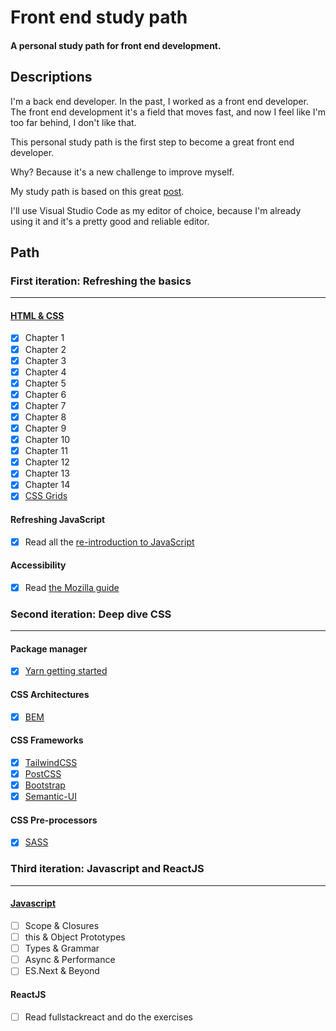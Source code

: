 # Front end study path
#### A personal study path for front end development.

## Descriptions

I'm a back end developer. In the past, I worked as a front end developer. The front end development it's a field that moves fast, and now I feel like I'm too far behind, I don't like that.

This personal study path is the first step to become a great front end developer.

Why? Because it's a new challenge to improve myself.

My study path is based on this great [post](https://medium.com/@kamranahmedse/modern-frontend-developer-in-2018-4c2072fa2b9c).

I'll use Visual Studio Code as my editor of choice, because I'm already using it and it's a pretty good and reliable editor.

## Path

### First iteration: Refreshing the basics
-------------------------------------------

#### [HTML & CSS](https://internetingishard.com)
* [X] Chapter 1
* [X] Chapter 2
* [X] Chapter 3
* [X] Chapter 4
* [X] Chapter 5
* [X] Chapter 6
* [X] Chapter 7
* [X] Chapter 8
* [X] Chapter 9
* [X] Chapter 10
* [X] Chapter 11
* [X] Chapter 12
* [X] Chapter 13
* [X] Chapter 14
* [X] [CSS Grids](https://developer.mozilla.org/en-US/docs/Learn/CSS/CSS_layout/Grids)

#### Refreshing JavaScript
* [X] Read all the [re-introduction to JavaScript](https://developer.mozilla.org/en-US/docs/Web/JavaScript/A_re-introduction_to_JavaScript)

#### Accessibility
* [X] Read [the Mozilla guide](https://developer.mozilla.org/en-US/docs/Learn/Accessibility)


### Second iteration: Deep dive CSS
---------------------------------------------------

#### Package manager
* [X] [Yarn getting started](https://yarnpkg.com/lang/en/)

#### CSS Architectures
* [X] [BEM](http://getbem.com/)

#### CSS Frameworks
* [X] [TailwindCSS](https://tailwindcss.com/docs/installation/)
* [X] [PostCSS](https://postcss.org/)
* [X] [Bootstrap](https://getbootstrap.com/)
* [X] [Semantic-UI](https://semantic-ui.com/)

#### CSS Pre-processors
* [X] [SASS](https://sass-lang.com/)

### Third iteration: Javascript and ReactJS
---------------------------------------------------
#### [Javascript](https://github.com/getify/You-Dont-Know-JS)
* [ ] Scope & Closures
* [ ] this & Object Prototypes
* [ ] Types & Grammar
* [ ] Async & Performance
* [ ] ES.Next & Beyond

#### ReactJS
* [ ] Read fullstackreact and do the exercises
